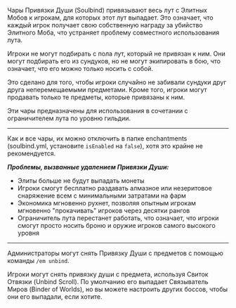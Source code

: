 Чары Привязки Души (Soulbind) привязывают весь лут с Элитных Мобов к игрокам, для которых этот лут выпадает. Это означает, что каждый игрок получает свою собственную награду за убийство Элитного Моба, что устраняет проблему совместного использования лута.

Игроки не могут подбирать с пола лут, который не привязан к ним. Они могут подбирать его из сундуков, но не могут экипировать в бою, что означает, что его можно только носить с собой.

Это сделано для того, чтобы игроки случайно не забивали сундуки друг друга неперемещаемыми предметами. Кроме того, игроки могут продавать только те предметы, которые привязаны к ним.

Эти чары предназначены для использования в сочетании с ограничителем лута по уровню гильдии.

***

Как и все чары, их можно отключить в папке enchantments (soulbind.yml, установите `isEnabled` на `false`), хотя это крайне не рекомендуется.

***Проблемы, вызванные удалением Привязки Души:***
- Элиты больше не будут выпадать монеты
- Игроки смогут бесплатно раздавать алмазное или незеритовое снаряжение всем с минимальными затратами на фарм
- Экономика мгновенно рухнет, позволяя опытным игрокам мгновенно "прокачивать" игроков через десятки рангов
- Ограничитель лута перестанет работать, что означает, что игроки смогут просто носить броню и оружие игроков самого высокого уровня

***

Администраторы могут снять Привязку Души с предметов с помощью команды `/em unbind`.

Игроки могут снять привязку души с предмета, используя Свиток Отвязки (Unbind Scroll). По умолчанию его выпадает Связыватель Миров (Binder of Worlds), но вы можете настроить других боссов, чтобы они его выпадали, если хотите.